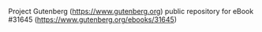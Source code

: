 Project Gutenberg (https://www.gutenberg.org) public repository for eBook #31645 (https://www.gutenberg.org/ebooks/31645)

